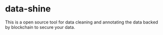 # data-shine
This is a open source tool for data cleaning and annotating the data backed by blockchain to secure your data.
